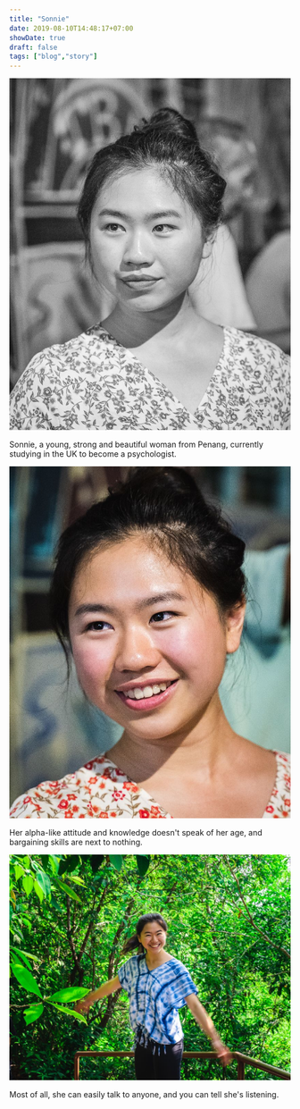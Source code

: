 ```yaml
---
title: "Sonnie"
date: 2019-08-10T14:48:17+07:00
showDate: true
draft: false
tags: ["blog","story"]
---
```


![sonnie](/posts/images/sonnie-1.jpg)

Sonnie, a young, strong and beautiful woman from Penang, currently studying in the UK to become a psychologist.

![sonnie](/posts/images/sonnie-2.jpg)

Her alpha-like attitude and knowledge doesn't speak of her age,  and bargaining skills are next to nothing.

![sonnie](/posts/images/sonnie-3.jpg)

Most of all, she can easily talk to anyone, and you can tell she's listening.

